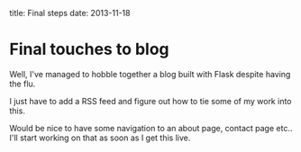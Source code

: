 title: Final steps
date: 2013-11-18

# Final touches to blog

Well, I've managed to hobble together a blog
built with Flask despite having the flu.

I just have to add a RSS feed and figure out how to tie some of my work into this.

Would be nice to have some navigation to an about page, contact page etc..
I'll start working on that as soon as I get this live.
